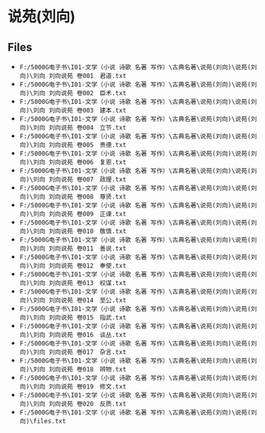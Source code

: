 # 说苑(刘向)

## Files

- `F:/5000G电子书\I01-文学（小说 诗歌 名著 写作）\古典名著\说苑(刘向)\说苑(刘向)\刘向 刘向说苑 卷001　君道.txt`
- `F:/5000G电子书\I01-文学（小说 诗歌 名著 写作）\古典名著\说苑(刘向)\说苑(刘向)\刘向 刘向说苑 卷002　臣术.txt`
- `F:/5000G电子书\I01-文学（小说 诗歌 名著 写作）\古典名著\说苑(刘向)\说苑(刘向)\刘向 刘向说苑 卷003　建本.txt`
- `F:/5000G电子书\I01-文学（小说 诗歌 名著 写作）\古典名著\说苑(刘向)\说苑(刘向)\刘向 刘向说苑 卷004　立节.txt`
- `F:/5000G电子书\I01-文学（小说 诗歌 名著 写作）\古典名著\说苑(刘向)\说苑(刘向)\刘向 刘向说苑 卷005　贵德.txt`
- `F:/5000G电子书\I01-文学（小说 诗歌 名著 写作）\古典名著\说苑(刘向)\说苑(刘向)\刘向 刘向说苑 卷006　复恩.txt`
- `F:/5000G电子书\I01-文学（小说 诗歌 名著 写作）\古典名著\说苑(刘向)\说苑(刘向)\刘向 刘向说苑 卷007　政理.txt`
- `F:/5000G电子书\I01-文学（小说 诗歌 名著 写作）\古典名著\说苑(刘向)\说苑(刘向)\刘向 刘向说苑 卷008　尊贤.txt`
- `F:/5000G电子书\I01-文学（小说 诗歌 名著 写作）\古典名著\说苑(刘向)\说苑(刘向)\刘向 刘向说苑 卷009　正谏.txt`
- `F:/5000G电子书\I01-文学（小说 诗歌 名著 写作）\古典名著\说苑(刘向)\说苑(刘向)\刘向 刘向说苑 卷010　敬慎.txt`
- `F:/5000G电子书\I01-文学（小说 诗歌 名著 写作）\古典名著\说苑(刘向)\说苑(刘向)\刘向 刘向说苑 卷011　善说.txt`
- `F:/5000G电子书\I01-文学（小说 诗歌 名著 写作）\古典名著\说苑(刘向)\说苑(刘向)\刘向 刘向说苑 卷012　奉使.txt`
- `F:/5000G电子书\I01-文学（小说 诗歌 名著 写作）\古典名著\说苑(刘向)\说苑(刘向)\刘向 刘向说苑 卷013　权谋.txt`
- `F:/5000G电子书\I01-文学（小说 诗歌 名著 写作）\古典名著\说苑(刘向)\说苑(刘向)\刘向 刘向说苑 卷014　至公.txt`
- `F:/5000G电子书\I01-文学（小说 诗歌 名著 写作）\古典名著\说苑(刘向)\说苑(刘向)\刘向 刘向说苑 卷015　指武.txt`
- `F:/5000G电子书\I01-文学（小说 诗歌 名著 写作）\古典名著\说苑(刘向)\说苑(刘向)\刘向 刘向说苑 卷016　谈丛.txt`
- `F:/5000G电子书\I01-文学（小说 诗歌 名著 写作）\古典名著\说苑(刘向)\说苑(刘向)\刘向 刘向说苑 卷017　杂言.txt`
- `F:/5000G电子书\I01-文学（小说 诗歌 名著 写作）\古典名著\说苑(刘向)\说苑(刘向)\刘向 刘向说苑 卷018　辨物.txt`
- `F:/5000G电子书\I01-文学（小说 诗歌 名著 写作）\古典名著\说苑(刘向)\说苑(刘向)\刘向 刘向说苑 卷019　修文.txt`
- `F:/5000G电子书\I01-文学（小说 诗歌 名著 写作）\古典名著\说苑(刘向)\说苑(刘向)\刘向 刘向说苑 卷020　反质.txt`
- `F:/5000G电子书\I01-文学（小说 诗歌 名著 写作）\古典名著\说苑(刘向)\说苑(刘向)\files.txt`
